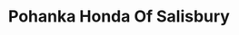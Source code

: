 ---
title: "Pohanka Honda Of Salisbury"
url: /salisbury/pohanka-honda-of-salisbury/
shop: Autohaus
---